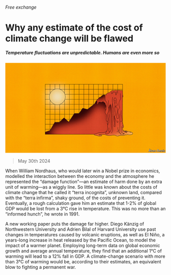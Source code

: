 ###### Free exchange

# Why any estimate of the cost of climate change will be flawed 

##### Temperature fluctuations are unpredictable. Humans are even more so 

![image](images/20240601_FND000.jpg) 

> May 30th 2024 

When William Nordhaus, who would later win a Nobel prize in economics, modelled the interaction between the economy and the atmosphere he represented the “damage function”—an estimate of harm done by an extra unit of warming—as a wiggly line. So little was known about the costs of climate change that he called it “terra incognita”, unknown land, compared with the “terra infirma”, shaky ground, of the costs of preventing it. Eventually, a rough calculation gave him an estimate that 1-2% of global GDP would be lost from a 3°C rise in temperature. This was no more than an “informed hunch”, he wrote in 1991. 

A new working paper puts the damage far higher. Diego Känzig of Northwestern University and Adrien Bilal of Harvard University use past changes in temperatures caused by volcanic eruptions, as well as El Niño, a years-long increase in heat released by the Pacific Ocean, to model the impact of a warmer planet. Employing long-term data on global economic growth and average annual temperature, they find that an additional 1°C of warming will lead to a 12% fall in GDP. A climate-change scenario with more than 3°C of warming would be, according to their estimates, an equivalent blow to fighting a permanent war. 

